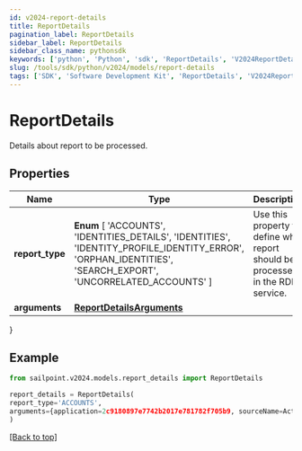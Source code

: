 ```yaml
---
id: v2024-report-details
title: ReportDetails
pagination_label: ReportDetails
sidebar_label: ReportDetails
sidebar_class_name: pythonsdk
keywords: ['python', 'Python', 'sdk', 'ReportDetails', 'V2024ReportDetails']
slug: /tools/sdk/python/v2024/models/report-details
tags: ['SDK', 'Software Development Kit', 'ReportDetails', 'V2024ReportDetails']
---
```


# ReportDetails

Details about report to be processed.

## Properties

| Name | Type | Description | Notes |
| --- | --- | --- | --- |
| **report_type** | **Enum** [ 'ACCOUNTS', 'IDENTITIES_DETAILS', 'IDENTITIES', 'IDENTITY_PROFILE_IDENTITY_ERROR', 'ORPHAN_IDENTITIES', 'SEARCH_EXPORT', 'UNCORRELATED_ACCOUNTS' ] | Use this property to define what report should be processed in the RDE service. | [optional] |
| **arguments** | [**ReportDetailsArguments**](report-details-arguments) |  | [optional] |

}

## Example

```python
from sailpoint.v2024.models.report_details import ReportDetails

report_details = ReportDetails(
report_type='ACCOUNTS',
arguments={application=2c9180897e7742b2017e781782f705b9, sourceName=Active Directory}
)

```

[[Back to top]](#)

